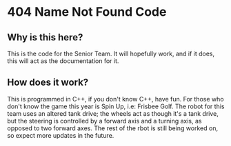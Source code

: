 # 404 Name Not Found Code

## Why is this here?
This is the code for the Senior Team. It will hopefully work, and if it does, this will act as the documentation for it.

## How does it work?
This is programmed in C++, if you don't know C++, have fun. For those who don't know the game this year is Spin Up, i.e: Frisbee Golf. The robot for this team uses an altered tank drive; the wheels act as though it's a tank drive, but the steering is controlled by a forward axis and a turning axis, as opposed to two forward axes. The rest of the rbot is still being worked on, so expect more updates in the future.